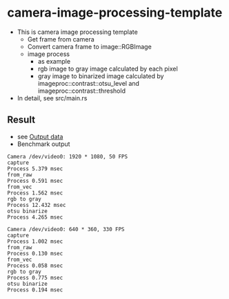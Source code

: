 # camera-image-processing-template

- This is camera image processing template
  - Get frame from camera
  - Convert camera frame to image::RGBImage
  - image process
    - as example
    - rgb image to gray image calculated by each pixel
    - gray image to binarized image calculated by imageproc::contrast::otsu_level and imageproc::contrast::threshold
- In detail, see src/main.rs

## Result

- see [Output data](data)
- Benchmark output

```
Camera /dev/video0: 1920 * 1080, 50 FPS
capture
Process 5.379 msec
from_raw
Process 0.591 msec
from_vec
Process 1.562 msec
rgb to gray
Process 12.432 msec
otsu binarize
Process 4.265 msec
```

```
Camera /dev/video0: 640 * 360, 330 FPS
capture
Process 1.002 msec
from_raw
Process 0.130 msec
from_vec
Process 0.058 msec
rgb to gray
Process 0.775 msec
otsu binarize
Process 0.194 msec
```

